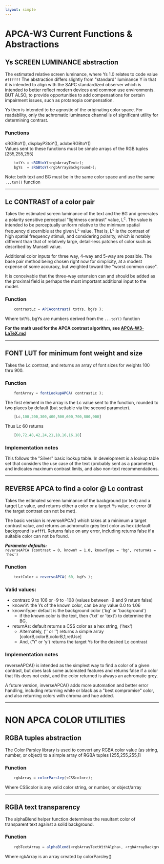 ```yaml
---
layout: simple
---
```


# APCA-W3 Current Functions & Abstractions 

## Ys SCREEN LUMINANCE abstraction
The estimated relative screen luminance, where Ys 1.0 relates to code value `#ffffff` The abstraction differs slightly from "standard" luminance Y in that it is intended to align with the SAPC standardized observer which is intended to better reflect modern devices and common use environments. BUT ALSO, to provide opportunities to add compensations for certain impairment issues, such as protanopia compensation. 

Ys then is intended to be agnostic of the originating color space. For readability, only the achromatic luminance channel is of significant utility for determining contrast.

### Functions
sRGBtoY(), displayP3toY(), adobeRGBtoY()     
Values sent to these functions must be simple arrays of the RGB tuples [255,255,255]

```js
    txtYs = sRGBtoY(<rgbArrayText>);
    bgYs  = sRGBtoY(<rgbArrayBackground>);
```
Note: both text and BG must be in the same color space and use the same `...toY()` function

-----
## Lc CONTRAST of a color pair
Takes the estimated screen luminance of the text and the BG and generates a polarity sensitive perceptual "lightness contrast" value, L<sup>c</sup>. The value is intended to be perceptually uniform relative to the minimum spatial frequency discernible at the given L<sup>c</sup> value. That is, L<sup>c</sup> is the contrast of high spatial frequency stimuli, and considering polarity, which is notably different than that of relatively large, detail-less patches of color such as described by Munsell value.

Additional color inputs for three way, 4-way and 5-way are possible. The base pair method being chosen right now for simplicity, at a modest expense of some accuracy, but weighted toward the "worst common case".

It is conceivable that the three-way extension can and should be added as the proximal field is perhaps the most important additional input to the model.

### Function
```js
    contrastLc = APCAcontrast( txtYs, bgYs );
```
Where txtYs, bgYs are numbers derived from the `...toY()` function


**For the math used for the APCA contrast algorithm, see [APCA-W3-LaTeX.md](./APCA-W3-LaTeX.md)**

-----
## FONT LUT for minimum font weight and size
Takes the Lc contrast, and returns an array of font sizes for weights 100 thru 900.

### Function
```js
    fontArray = fontLookupAPCA( contrastLc );
```
The first element in the array is the Lc value sent to the function, rounded to two places by default (but settable via the second parameter).

```js
    [Lc,100,200,300,400,500,600,700,800,900]
```
Thus Lc 60 returns

```js
    [60,72,48,42,24,21,18,16,16,18] 
```

### Implementation notes
This follows the "Silver" basic lookup table. In development is a lookup table set that considers the use case of the text (probably sent as a parameter), and indicates maximum contrast limits, and also non-text recommendations.

-----
## REVERSE APCA to find a color @ Lc contrast
Takes the estimated screen luminance of the background (or text) and a target Lc value, and returns either a color or a target Ys value, or error (if the target contrast can not be met).

The basic version is reverseAPCA() which takes at a minimum a target contrast value, and returns an achromatic grey text color as hex (default background is `#fff`). Returns false on any error, including returns false if a suitable color can not be found.

**_Parameter defaults:_**    
` reverseAPCA (contrast = 0, knownY = 1.0, knownType = 'bg', returnAs = 'hex') `

### Function
```js
    textColor = reverseAPCA( 60, bgYs );
```

### Valid values:

- contrast: 9 to 106 or -9 to -108 (values between -9 and 9 return false)
- knownY: the Ys of the known color, can be any value 0.0 to 1.06
- knownType: default is the background color ('bg' or 'background')
    - if the known color is the text, then ('txt' or 'text') to determine the BG,
- returnAs: default returns a CSS color as a hex string, ('hex')
    - Alternately, ('' or '') returns a simple array [colorB,colorB,colorB,1,retUse]
    - And, ('Y' or 'y') returns the target Ys for the desired Lc contrast

### Implementation notes
reverseAPCA() is intended as the simplest way to find a color of a given contrast, but does lack some automated features and returns false if a color that fits does not exist, and the color returned is always an achromatic grey.

A future version, inverseAPCA() adds more automation and better error handling, including returning white or black as a "best compromise" color, and also returning colors with chroma and hue added.

-----
# NON APCA COLOR UTILITIES

## RGBA tuples abstraction
The Color Parsley library is used to convert any RGBA color value (as string, number, or object) to a simple array of RGBA tuples [255,255,255,1]

### Function
```js
    rgbArray = colorParsley(<CSScolor>);
```
Where CSScolor is any valid color string, or number, or object/array

-----
## RGBA text transparency
The alphaBlend helper function determines the resultant color of transparent text against a solid background.
### Function
```js
    rgbTextArray = alphaBlend(<rgbArrayTextWithAlpha>, <rgbArrayBackground>);
```
Where rgbArray is an array created by colorParsley()




